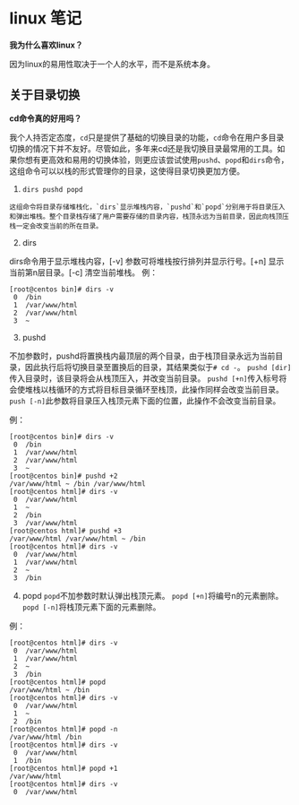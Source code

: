 # linux 笔记


**我为什么喜欢linux？**


因为linux的易用性取决于一个人的水平，而不是系统本身。


## 关于目录切换
**cd命令真的好用吗？**


  我个人持否定态度，`cd`只是提供了基础的切换目录的功能，`cd`命令在用户多目录切换的情况下并不友好。尽管如此，多年来cd还是我切换目录最常用的工具。如果你想有更高效和易用的切换体验，则更应该尝试使用`pushd`、`popd`和`dirs`命令，这组命令可以以栈的形式管理你的目录，这使得目录切换更加方便。


  1. `dirs pushd popd`

	这组命令将目录存储堆栈化，`dirs`显示堆栈内容，`pushd`和`popd`分别用于将目录压入和弹出堆栈。整个目录栈存储了用户需要存储的目录内容，栈顶永远为当前目录，因此向栈顶压栈一定会改变当前的所在目录。

  2. dirs

  dirs命令用于显示堆栈内容，[-v] 参数可将堆栈按行排列并显示行号。[+n] 显示当前第n层目录。[-c] 清空当前堆栈。
  例：
```shell
[root@centos bin]# dirs -v
 0  /bin
 1  /var/www/html
 2  /var/www/html
 3  ~
```

  3. pushd

  不加参数时，pushd将置换栈内最顶层的两个目录，由于栈顶目录永远为当前目录，因此执行后将切换目录至置换后的目录，其结果类似于`# cd -`。
  `pushd [dir]`传入目录时，该目录将会从栈顶压入，并改变当前目录。
  `pushd [+n]`传入标号将会使堆栈以栈循环的方式将目标目录循环至栈顶，此操作同样会改变当前目录。
  `push [-n]`此参数将目录压入栈顶元素下面的位置，此操作不会改变当前目录。

  例：
```shell
[root@centos bin]# dirs -v
 0  /bin
 1  /var/www/html
 2  /var/www/html
 3  ~
[root@centos bin]# pushd +2
/var/www/html ~ /bin /var/www/html
[root@centos html]# dirs -v
 0  /var/www/html
 1  ~
 2  /bin
 3  /var/www/html
[root@centos html]# pushd +3
/var/www/html /var/www/html ~ /bin
[root@centos html]# dirs -v
 0  /var/www/html
 1  /var/www/html
 2  ~
 3  /bin
 ```

  4. popd
`popd`不加参数时默认弹出栈顶元素。
`popd [+n]`将编号n的元素删除。
`popd [-n]`将栈顶元素下面的元素删除。

例：
```shell
[root@centos html]# dirs -v
 0  /var/www/html
 1  /var/www/html
 2  ~
 3  /bin
[root@centos html]# popd
/var/www/html ~ /bin
[root@centos html]# dirs -v
 0  /var/www/html
 1  ~
 2  /bin
[root@centos html]# popd -n
/var/www/html /bin
[root@centos html]# dirs -v
 0  /var/www/html
 1  /bin
[root@centos html]# popd +1
/var/www/html
[root@centos html]# dirs -v
 0  /var/www/html
```
